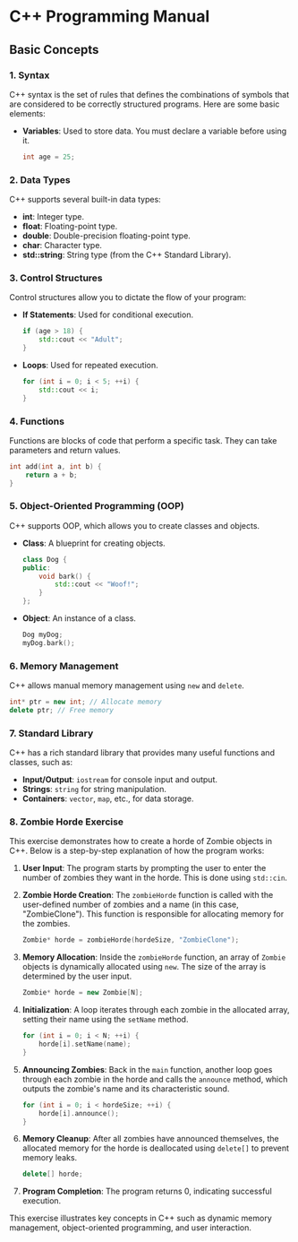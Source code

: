 # C++ Programming Manual

## Basic Concepts

### 1. Syntax

C++ syntax is the set of rules that defines the combinations of symbols that are considered to be correctly structured programs. Here are some basic elements:

- **Variables**: Used to store data. You must declare a variable before using it.
  
  ```cpp
  int age = 25;
  ```

### 2. Data Types

C++ supports several built-in data types:

- **int**: Integer type.
- **float**: Floating-point type.
- **double**: Double-precision floating-point type.
- **char**: Character type.
- **std::string**: String type (from the C++ Standard Library).

### 3. Control Structures

Control structures allow you to dictate the flow of your program:

- **If Statements**: Used for conditional execution.

  ```cpp
  if (age > 18) {
      std::cout << "Adult";
  }
  ```

- **Loops**: Used for repeated execution.

  ```cpp
  for (int i = 0; i < 5; ++i) {
      std::cout << i;
  }
  ```

### 4. Functions

Functions are blocks of code that perform a specific task. They can take parameters and return values.

```cpp
int add(int a, int b) {
    return a + b;
}
```

### 5. Object-Oriented Programming (OOP)

C++ supports OOP, which allows you to create classes and objects.

- **Class**: A blueprint for creating objects.

  ```cpp
  class Dog {
  public:
      void bark() {
          std::cout << "Woof!";
      }
  };
  ```

- **Object**: An instance of a class.

  ```cpp
  Dog myDog;
  myDog.bark();
  ```

### 6. Memory Management

C++ allows manual memory management using `new` and `delete`.

```cpp
int* ptr = new int; // Allocate memory
delete ptr; // Free memory
```

### 7. Standard Library

C++ has a rich standard library that provides many useful functions and classes, such as:

- **Input/Output**: `iostream` for console input and output.
- **Strings**: `string` for string manipulation.
- **Containers**: `vector`, `map`, etc., for data storage.

### 8. Zombie Horde Exercise

This exercise demonstrates how to create a horde of Zombie objects in C++. Below is a step-by-step explanation of how the program works:

1. **User Input**: The program starts by prompting the user to enter the number of zombies they want in the horde. This is done using `std::cin`.

2. **Zombie Horde Creation**: The `zombieHorde` function is called with the user-defined number of zombies and a name (in this case, "ZombieClone"). This function is responsible for allocating memory for the zombies.

   ```cpp
   Zombie* horde = zombieHorde(hordeSize, "ZombieClone");
   ```

3. **Memory Allocation**: Inside the `zombieHorde` function, an array of `Zombie` objects is dynamically allocated using `new`. The size of the array is determined by the user input.

   ```cpp
   Zombie* horde = new Zombie[N];
   ```

4. **Initialization**: A loop iterates through each zombie in the allocated array, setting their name using the `setName` method.

   ```cpp
   for (int i = 0; i < N; ++i) {
       horde[i].setName(name);
   }
   ```

5. **Announcing Zombies**: Back in the `main` function, another loop goes through each zombie in the horde and calls the `announce` method, which outputs the zombie's name and its characteristic sound.

   ```cpp
   for (int i = 0; i < hordeSize; ++i) {
       horde[i].announce();
   }
   ```

6. **Memory Cleanup**: After all zombies have announced themselves, the allocated memory for the horde is deallocated using `delete[]` to prevent memory leaks.

   ```cpp
   delete[] horde;
   ```

7. **Program Completion**: The program returns 0, indicating successful execution.

This exercise illustrates key concepts in C++ such as dynamic memory management, object-oriented programming, and user interaction.

